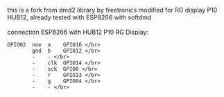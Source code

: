 this is a fork from dmd2 library by freetronics modified for RG display P10 HUB12, already tested with ESP8266 with softdmd
</br>	
connection ESP8266 with HUB12 P10 RG Display:
</br>	
```
GPIO02	noe  a    GPIO16 </br>	 		
		gnd  b    GPIO12 </br>	
		-    - </br>	
		-	 clk  GPIO14 </br>	
		-    sck  GPIO0 </br>	
		-    r    GPIO13 </br>	
		-    g    GPIO04 </br>	
		-    - </br>	
```
